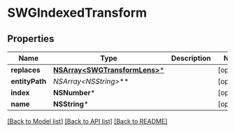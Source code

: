 # SWGIndexedTransform

## Properties
Name | Type | Description | Notes
------------ | ------------- | ------------- | -------------
**replaces** | [**NSArray&lt;SWGTransformLens&gt;***](SWGTransformLens.md) |  | [optional] 
**entityPath** | **NSArray&lt;NSString*&gt;*** |  | [optional] 
**index** | **NSNumber*** |  | [optional] 
**name** | **NSString*** |  | [optional] 

[[Back to Model list]](../README.md#documentation-for-models) [[Back to API list]](../README.md#documentation-for-api-endpoints) [[Back to README]](../README.md)


